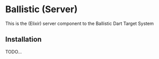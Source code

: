 # Ballistic (Server)

This is the (Elixir) server component to the Ballistic Dart Target System

## Installation

TODO...

